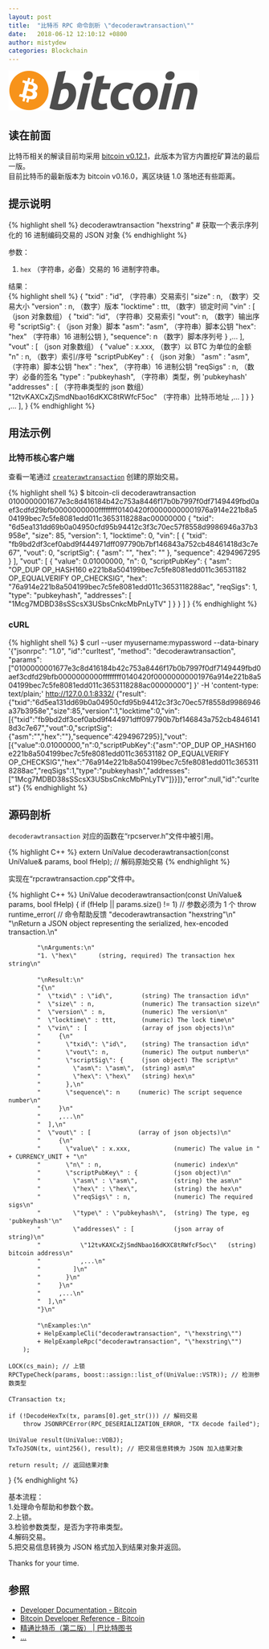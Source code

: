 ```yaml
---
layout: post
title:  "比特币 RPC 命令剖析 \"decoderawtransaction\""
date:   2018-06-12 12:10:12 +0800
author: mistydew
categories: Blockchain
---
```

![bitcoin](/images/20180504/bitcoin.svg)

## 读在前面
比特币相关的解读目前均采用 [bitcoin v0.12.1](https://github.com/bitcoin/bitcoin/tree/v0.12.1)，此版本为官方内置挖矿算法的最后一版。<br>
目前比特币的最新版本为 bitcoin v0.16.0，离区块链 1.0 落地还有些距离。

## 提示说明

{% highlight shell %}
decoderawtransaction "hexstring" # 获取一个表示序列化的 16 进制编码交易的 JSON 对象
{% endhighlight %}

参数：<br>
1. `hex` （字符串，必备）交易的 16 进制字符串。

结果：<br>
{% highlight shell %}
{
  "txid" : "id",        （字符串）交易索引
  "size" : n,             （数字）交易大小
  "version" : n,          （数字）版本
  "locktime" : ttt,       （数字）锁定时间
  "vin" : [               （json 对象数组）
     {
       "txid": "id",    （字符串）交易索引
       "vout": n,         （数字）输出序号
       "scriptSig": {     （json 对象）脚本
         "asm": "asm",  （字符串）脚本公钥
         "hex": "hex"   （字符串）16 进制公钥
       },
       "sequence": n     （数字）脚本序列号
     }
     ,...
  ],
  "vout" : [             （json 对象数组）
     {
       "value" : x.xxx,            （数字）以 BTC 为单位的金额
       "n" : n,                    （数字）索引/序号
       "scriptPubKey" : {          （json 对象）
         "asm" : "asm",          （字符串）脚本公钥
         "hex" : "hex",          （字符串）16 进制公钥
         "reqSigs" : n,            （数字）必备的签名
         "type" : "pubkeyhash",  （字符串）类型，例 'pubkeyhash'
         "addresses" : [           （字符串类型的 json 数组）
           "12tvKAXCxZjSmdNbao16dKXC8tRWfcF5oc"   （字符串）比特币地址
           ,...
         ]
       }
     }
     ,...
  ],
}
{% endhighlight %}

## 用法示例

### 比特币核心客户端

查看一笔通过 [`createrawtransaction`](/2018/07/02/bitcoin-rpc-command-createrawtransaction) 创建的原始交易。

{% highlight shell %}
$ bitcoin-cli decoderawtransaction 0100000001677e3c8d416184b42c753a8446f17b0b7997f0df7149449fbd0aef3cdfd29bfb0000000000ffffffff0140420f00000000001976a914e221b8a504199bec7c5fe8081edd011c3653118288ac00000000
{
  "txid": "6d5ea131dd69b0a04950cfd95b94412c3f3c70ec57f8558d9986946a37b3958e",
  "size": 85,
  "version": 1,
  "locktime": 0,
  "vin": [
    {
      "txid": "fb9bd2df3cef0abd9f444971dff097790b7bf146843a752cb48461418d3c7e67",
      "vout": 0,
      "scriptSig": {
        "asm": "",
        "hex": ""
      },
      "sequence": 4294967295
    }
  ],
  "vout": [
    {
      "value": 0.01000000,
      "n": 0,
      "scriptPubKey": {
        "asm": "OP_DUP OP_HASH160 e221b8a504199bec7c5fe8081edd011c36531182 OP_EQUALVERIFY OP_CHECKSIG",
        "hex": "76a914e221b8a504199bec7c5fe8081edd011c3653118288ac",
        "reqSigs": 1,
        "type": "pubkeyhash",
        "addresses": [
          "1Mcg7MDBD38sSScsX3USbsCnkcMbPnLyTV"
        ]
      }
    }
  ]
}
{% endhighlight %}

### cURL

{% highlight shell %}
$ curl --user myusername:mypassword --data-binary '{"jsonrpc": "1.0", "id":"curltest", "method": "decoderawtransaction", "params": ["0100000001677e3c8d416184b42c753a8446f17b0b7997f0df7149449fbd0aef3cdfd29bfb0000000000ffffffff0140420f00000000001976a914e221b8a504199bec7c5fe8081edd011c3653118288ac00000000"] }' -H 'content-type: text/plain;' http://127.0.0.1:8332/
{"result":{"txid":"6d5ea131dd69b0a04950cfd95b94412c3f3c70ec57f8558d9986946a37b3958e","size":85,"version":1,"locktime":0,"vin":[{"txid":"fb9bd2df3cef0abd9f444971dff097790b7bf146843a752cb48461418d3c7e67","vout":0,"scriptSig":{"asm":"","hex":""},"sequence":4294967295}],"vout":[{"value":0.01000000,"n":0,"scriptPubKey":{"asm":"OP_DUP OP_HASH160 e221b8a504199bec7c5fe8081edd011c36531182 OP_EQUALVERIFY OP_CHECKSIG","hex":"76a914e221b8a504199bec7c5fe8081edd011c3653118288ac","reqSigs":1,"type":"pubkeyhash","addresses":["1Mcg7MDBD38sSScsX3USbsCnkcMbPnLyTV"]}}]},"error":null,"id":"curltest"}
{% endhighlight %}

## 源码剖析
`decoderawtransaction` 对应的函数在“rpcserver.h”文件中被引用。

{% highlight C++ %}
extern UniValue decoderawtransaction(const UniValue& params, bool fHelp); // 解码原始交易
{% endhighlight %}

实现在“rpcrawtransaction.cpp”文件中。

{% highlight C++ %}
UniValue decoderawtransaction(const UniValue& params, bool fHelp)
{
    if (fHelp || params.size() != 1) // 参数必须为 1 个
        throw runtime_error( // 命令帮助反馈
            "decoderawtransaction \"hexstring\"\n"
            "\nReturn a JSON object representing the serialized, hex-encoded transaction.\n"

            "\nArguments:\n"
            "1. \"hex\"      (string, required) The transaction hex string\n"

            "\nResult:\n"
            "{\n"
            "  \"txid\" : \"id\",        (string) The transaction id\n"
            "  \"size\" : n,             (numeric) The transaction size\n"
            "  \"version\" : n,          (numeric) The version\n"
            "  \"locktime\" : ttt,       (numeric) The lock time\n"
            "  \"vin\" : [               (array of json objects)\n"
            "     {\n"
            "       \"txid\": \"id\",    (string) The transaction id\n"
            "       \"vout\": n,         (numeric) The output number\n"
            "       \"scriptSig\": {     (json object) The script\n"
            "         \"asm\": \"asm\",  (string) asm\n"
            "         \"hex\": \"hex\"   (string) hex\n"
            "       },\n"
            "       \"sequence\": n     (numeric) The script sequence number\n"
            "     }\n"
            "     ,...\n"
            "  ],\n"
            "  \"vout\" : [             (array of json objects)\n"
            "     {\n"
            "       \"value\" : x.xxx,            (numeric) The value in " + CURRENCY_UNIT + "\n"
            "       \"n\" : n,                    (numeric) index\n"
            "       \"scriptPubKey\" : {          (json object)\n"
            "         \"asm\" : \"asm\",          (string) the asm\n"
            "         \"hex\" : \"hex\",          (string) the hex\n"
            "         \"reqSigs\" : n,            (numeric) The required sigs\n"
            "         \"type\" : \"pubkeyhash\",  (string) The type, eg 'pubkeyhash'\n"
            "         \"addresses\" : [           (json array of string)\n"
            "           \"12tvKAXCxZjSmdNbao16dKXC8tRWfcF5oc\"   (string) bitcoin address\n"
            "           ,...\n"
            "         ]\n"
            "       }\n"
            "     }\n"
            "     ,...\n"
            "  ],\n"
            "}\n"

            "\nExamples:\n"
            + HelpExampleCli("decoderawtransaction", "\"hexstring\"")
            + HelpExampleRpc("decoderawtransaction", "\"hexstring\"")
        );

    LOCK(cs_main); // 上锁
    RPCTypeCheck(params, boost::assign::list_of(UniValue::VSTR)); // 检测参数类型

    CTransaction tx;

    if (!DecodeHexTx(tx, params[0].get_str())) // 解码交易
        throw JSONRPCError(RPC_DESERIALIZATION_ERROR, "TX decode failed");

    UniValue result(UniValue::VOBJ);
    TxToJSON(tx, uint256(), result); // 把交易信息转换为 JSON 加入结果对象

    return result; // 返回结果对象
}
{% endhighlight %}

基本流程：<br>
1.处理命令帮助和参数个数。<br>
2.上锁。<br>
3.检验参数类型，是否为字符串类型。<br>
4.解码交易。<br>
5.把交易信息转换为 JSON 格式加入到结果对象并返回。

Thanks for your time.

## 参照
* [Developer Documentation - Bitcoin](https://bitcoin.org/en/developer-documentation)
* [Bitcoin Developer Reference - Bitcoin](https://bitcoin.org/en/developer-reference#decoderawtransaction)
* [精通比特币（第二版） \| 巴比特图书](http://book.8btc.com/masterbitcoin2cn)
* [...](https://github.com/mistydew/blockchain)
